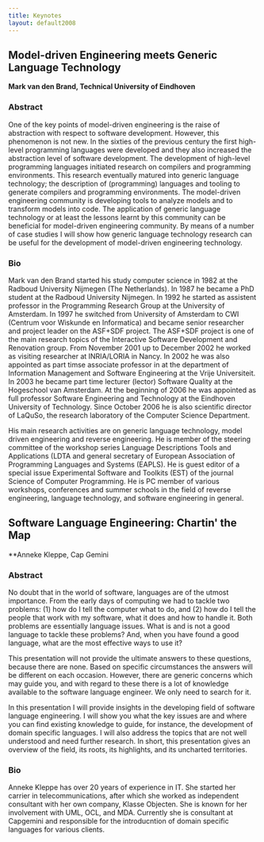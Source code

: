 ```yaml
---
title: Keynotes
layout: default2008
---
```


## Model-driven Engineering meets Generic Language Technology

**Mark van den Brand, Technical University of Eindhoven**

### Abstract

One of the key points of model-driven engineering is the raise of
abstraction with respect to software development.  However, this
phenomenon is not new. In the sixties of the previous century the
first high-level programming languages were developed and they also
increased the abstraction level of software development. The
development of high-level programming languages initiated research on
compilers and programming environments. This research eventually
matured into generic language technology; the description of
(programming) languages and tooling to generate compilers and
programming environments. The model-driven engineering community is
developing tools to analyze models and to transform models into
code. The application of generic language technology or at least the
lessons learnt by this community can be beneficial for model-driven
engineering community. By means of a number of case studies I will
show how generic language technology research can be useful for the
development of model-driven engineering technology.

### Bio

Mark van den Brand started his study computer science in 1982 at the
Radboud University Nijmegen (The Netherlands). In 1987 he became a PhD
student at the Radboud University Nijmegen. In 1992 he started as
assistent professor in the Programming Research Group at the
University of Amsterdam. In 1997 he switched from University of
Amsterdam to CWI (Centrum voor Wiskunde en Informatica) and became
senior researcher and project leader on the ASF+SDF project. The
ASF+SDF project is one of the main research topics of the Interactive
Software Development and Renovation group. From November 2001 up to
December 2002 he worked as visiting researcher at INRIA/LORIA in
Nancy. In 2002 he was also appointed as part timse associate professor
in at the department of Information Management and Software
Engineering at the Vrije Universiteit. In 2003 he became part time
lecturer (lector) Software Quality at the Hogeschool van Amsterdam. At
the beginning of 2006 he was appointed as full professor Software
Engineering and Technology at the Eindhoven University of
Technology. Since October 2006 he is also scientific director of
LaQuSo, the research laboratory of the Computer Science Department.

His main research activities are on generic language technology, model
driven engineering and reverse engineering. He is member of the
steering committee of the workshop series Language Descriptions Tools
and Applications (LDTA and general secretary of European Association
of Programming Languages and Systems (EAPLS). He is guest editor of a
special issue Experimental Software and Toolkits (EST) of the journal
Science of Computer Programming. He is PC member of various workshops,
conferences and summer schools in the field of reverse engineering,
language technology, and software engineering in general.


## Software Language Engineering: Chartin' the Map

**Anneke Kleppe, Cap Gemini

### Abstract

No doubt that in the world of software, languages are of the utmost
importance. From the early days of computing we had to tackle two
problems: (1) how do I tell the computer what to do, and (2) how do I
tell the people that work with my software, what it does and how to
handle it. Both problems are essentially language issues. What is and
is not a good language to tackle these problems? And, when you have
found a good language, what are the most effective ways to use it?

This presentation will not provide the ultimate answers to these
questions, because there are none. Based on specific circumstances the
answers will be different on each occasion. However, there are generic
concerns which may guide you, and with regard to these there is a lot
of knowledge available to the software language engineer. We only need
to search for it.

In this presentation I will provide insights in the developing field
of software language engineering. I will show you what the key issues
are and where you can find existing knowledge to guide, for instance,
the development of domain specific languages. I will also address the
topics that are not well understood and need further research. In
short, this presentation gives an overview of the field, its roots,
its highlights, and its uncharted territories.

### Bio

Anneke Kleppe has over 20 years of experience in IT. She started her
carrier in telecommunications, after which she worked as independent
consultant with her own company, Klasse Objecten. She is known for her
involvement with UML, OCL, and MDA. Currently she
is consultant at Capgemini and responsible for the introducntion of
domain specific languages for various clients.





